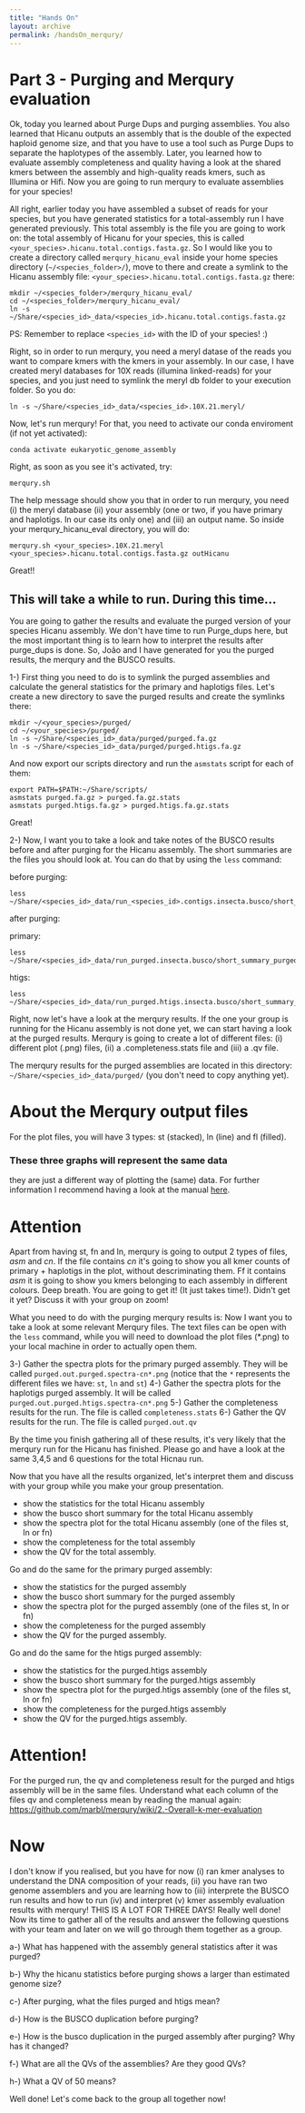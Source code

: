```yaml
---
title: "Hands On"
layout: archive
permalink: /handsOn_merqury/
---  
```


# Part 3 - Purging and Merqury evaluation

Ok, today you learned about Purge Dups and purging assemblies. You also learned that Hicanu outputs an assembly that is the double of the expected haploid genome size, and that you have to use a tool such as Purge Dups to separate the haplotypes of the assembly. Later, you learned how to evaluate assembly completeness and quality having a look at the shared kmers between the assembly and high-quality reads kmers, such as Illumina or Hifi. Now you are going to run merqury to evaluate assemblies for your species!

All right, earlier today you have assembled a subset of reads for your species, but you have generated statistics for a total-assembly run I have generated previously. This total assembly is the file you are going to work on: the total assembly of Hicanu for your species, this is called  `<your_species>.hicanu.total.contigs.fasta.gz`. So I would like you to create a directory called `merqury_hicanu_eval` inside your home species directory (`~/<species_folder>/`), move to there and create a symlink to the Hicanu assembly file: `<your_species>.hicanu.total.contigs.fasta.gz` there:

```console  
mkdir ~/<species_folder>/merqury_hicanu_eval/
cd ~/<species_folder>/merqury_hicanu_eval/
ln -s ~/Share/<species_id>_data/<species_id>.hicanu.total.contigs.fasta.gz
```  

PS: Remember to replace `<species_id>` with the ID of your species! :)

Right, so in order to run merqury, you need a meryl datase of the reads you want to compare kmers with the kmers in your assembly. In our case, I have created meryl databases for 10X reads (illumina linked-reads) for your species, and you just need to symlink the meryl db folder to your execution folder. So you do:

```console  
ln -s ~/Share/<species_id>_data/<species_id>.10X.21.meryl/
```  

Now, let's run merqury! For that, you need to activate our conda enviroment (if not yet activated):

```console  
conda activate eukaryotic_genome_assembly
```  

Right, as soon as you see it's activated, try:

```console  
merqury.sh
```  

The help message should show you that in order to run merqury, you need (i) the meryl database (ii) your assembly (one or two, if you have primary and haplotigs. In our case its only one) and (iii) an output name. So inside your merqury_hicanu_eval directory, you will do:

```console  
merqury.sh <your_species>.10X.21.meryl <your_species>.hicanu.total.contigs.fasta.gz outHicanu
```  

Great!! 

## This will take a while to run. During this time...

You are going to gather the results and evaluate the purged version of your species Hicanu assembly. We don't have time to run Purge_dups here, but the most important thing is to learn how to interpret the results after purge_dups is done. So, João and I have generated for you the purged results, the merqury and the BUSCO results.

1-) First thing you need to do is to symlink the purged assemblies and calculate the general statistics for the primary and haplotigs files. Let's create a new directory to save the purged results and create the symlinks there:

```console  
mkdir ~/<your_species>/purged/
cd ~/<your_species>/purged/
ln -s ~/Share/<species_id>_data/purged/purged.fa.gz
ln -s ~/Share/<species_id>_data/purged/purged.htigs.fa.gz
```  

And now export our scripts directory and run the `asmstats` script for each of them:

```console
export PATH=$PATH:~/Share/scripts/
asmstats purged.fa.gz > purged.fa.gz.stats
asmstats purged.htigs.fa.gz > purged.htigs.fa.gz.stats
```

Great!

2-) Now, I want you to take a look and take notes of the BUSCO results before and after purging for the Hicanu assembly. The short summaries are the files you should look at. You can do that by using the `less` command:

before purging:
```
less ~/Share/<species_id>_data/run_<species_id>.contigs.insecta.busco/short_summary_<species_id>.contigs.insecta.busco.txt
```

after purging:  

primary:
```
less ~/Share/<species_id>_data/run_purged.insecta.busco/short_summary_purged.insecta.busco.txt
```

htigs:
```
less ~/Share/<species_id>_data/run_purged.htigs.insecta.busco/short_summary_purged.htigs.insecta.busco.txt
```

Right, now let's have a look at the merqury results. If the one your group is running for the Hicanu assembly is not done yet, we can start having a look at the purged results. Merqury is going to create a lot of different files: (i) different plot (.png) files, (ii) a <outname>.completeness.stats file and (iii) a <outputname>.qv file.  
    
The merqury results for the purged assemblies are located in this directory: `~/Share/<species_id>_data/purged/` (you don't need to copy anything yet). 
  
# About the Merqury output files
 
For the plot files, you will have 3 types: st (stacked), ln (line) and fl (filled). 
### These three graphs will represent the same data
they are just a different way of plotting the (same) data. For further information I recommend having a look at the manual [here](https://github.com/marbl/merqury/wiki/2.-Overall-k-mer-evaluation).
   
# Attention
Apart from having st, fn and ln, merqury is going to output 2 types of files, *asm* and *cn*. If the file contains *cn* it's going to show you all kmer counts of primary + haplotigs in the plot, without descriminating them. Ff it contains *asm* it is going to show you kmers belonging to each assembly in different colours. Deep breath. You are going to get it! (It just takes time!). Didn't get it yet? Discuss it with your group on zoom!
     
What you need to do with the purging merqury results is:
Now I want you to take a look at some relevant Merqury files. The text files can be open with the `less` command, while you will need to download the plot files (*.png) to your local machine in order to actually open them. 
  
  3-) Gather the spectra plots for the primary purged assembly. They will be called `purged.out.purged.spectra-cn*.png` (notice that the `*` represents the different files we have: `st`, `ln` and `st`)
  4-) Gather the spectra plots for the haplotigs purged assembly. It will be called `purged.out.purged.htigs.spectra-cn*.png`
  5-) Gather the completeness results for the run. The file is called `completeness.stats`
  6-) Gather the QV results for the run. The file is called `purged.out.qv`
  
By the time you finish gathering all of these results, it's very likely that the merqury run for the Hicanu has finished. Please go and have a look at the same 3,4,5 and 6 questions for the total Hicnau run.
  
Now that you have all the results organized, let's interpret them and discuss with your group while you make your group presentation.
  
  - show the statistics for the total Hicanu assembly
  - show the busco short summary for the total Hicanu assembly
  - show the spectra plot for the total Hicanu assembly (one of the files st, ln or fn)
  - show the completeness for the total assembly
  - show the QV for the total assembly.
  
  Go and do the same for the primary purged assembly:
  
  - show the statistics for the purged assembly
  - show the busco short summary for the purged assembly
  - show the spectra plot for the purged assembly (one of the files st, ln or fn)
  - show the completeness for the purged assembly
  - show the QV for the purged assembly.
  
  
  Go and do the same for the htigs purged assembly:
  
   - show the statistics for the purged.htigs assembly
  - show the busco short summary for the purged.htigs assembly
  - show the spectra plot for the purged.htigs assembly (one of the files st, ln or fn)
  - show the completeness for the purged.htigs assembly
  - show the QV for the purged.htigs assembly.
  
  
# Attention!
  
For the purged run, the qv and completeness result for the purged and htigs assembly will be in the same files. Understand what each column of the files qv and completeness mean by reading the manual again:  https://github.com/marbl/merqury/wiki/2.-Overall-k-mer-evaluation
  
 # Now  
  
  I don't know if you realised, but you have for now (i) ran kmer analyses to understand the DNA composition of your reads, (ii) you have ran two genome assemblers and you are learning how to (iii) interprete the BUSCO run results and how to run (iv) and interpret (v) kmer assembly evaluation results with merqury! THIS IS A LOT FOR THREE DAYS! Really well done! Now its time to gather all of the results and answer the following questions with your team and later on we will go through them together as a group.
  
  
  a-) What has happened with the assembly general statistics after it was purged?
  
  b-) Why the hicanu statistics before purging shows a larger than estimated genome size?
  
  c-) After purging, what the files purged and htigs mean?
  
  d-) How is the BUSCO duplication before purging?
  
  e-) How is the busco duplication in the purged assembly after purging? Why has it changed?
  
  f-) What are all the QVs of the assemblies? Are they good QVs? 
  
  h-) What a QV of 50 means?
  
  Well done! Let's come back to the group all together now!
 
  
